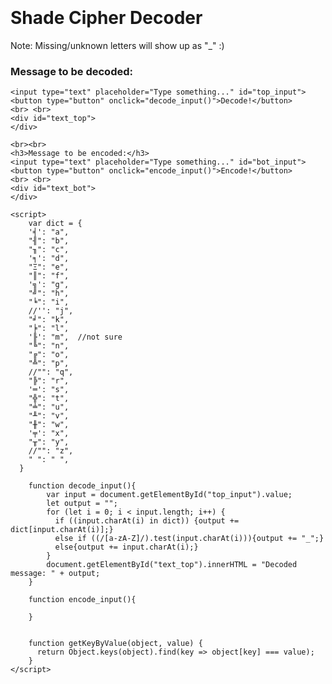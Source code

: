 <body>
<br><br><br><br>
<h1>Shade Cipher Decoder</h1>

Note: Missing/unknown letters will show up as "_" :)
<br>
<h3>Message to be decoded:</h3>


    <input type="text" placeholder="Type something..." id="top_input">
    <button type="button" onclick="decode_input()">Decode!</button>
    <br> <br>
    <div id="text_top">
    </div>
    
    <br><br>
    <h3>Message to be encoded:</h3>
    <input type="text" placeholder="Type something..." id="bot_input">
    <button type="button" onclick="encode_input()">Encode!</button>
    <br> <br>
    <div id="text_bot">
    </div>
 
    <script>
        var dict = {
        '╡': "a",
        "╢": "b",
        "╖": "c",
        '╕': "d",
        "Ξ": "e",
        "║": "f",
        '╗': "g",
        "╝": "h",
        "╘": "i",
        //'': "j",
        "╛": "k",
        "╞": "l",
        '╟': "m",  //not sure
        "╚": "n",
        "╔": "o",
        "╩": "p",
        //"": "q",
        "╠": "r",
        '═': "s",
        "╬": "t",
        "╧": "u",
        "╨": "v",
        "╫": "w",
        '╤': "x",
        "╥": "y",
        //"": "z",
        " ": " ",
      }
      
        function decode_input(){
            var input = document.getElementById("top_input").value;
            let output = "";
            for (let i = 0; i < input.length; i++) {                                                              
              if ((input.charAt(i) in dict)) {output += dict[input.charAt(i)];} 
              else if ((/[a-zA-Z]/).test(input.charAt(i))){output += "_";}
              else{output += input.charAt(i);}                               
            }
            document.getElementById("text_top").innerHTML = "Decoded message: " + output;
        }
        
        function encode_input(){
            
        }
        
                                             
        function getKeyByValue(object, value) {
          return Object.keys(object).find(key => object[key] === value);
        }
    </script> 
  </body>  



